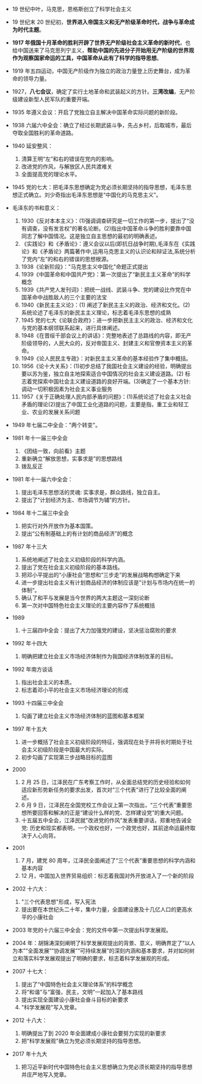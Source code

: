 - 19 世纪中叶，马克思，恩格斯创立了科学社会主义
- 19 世纪末 20 世纪初，**世界进入帝国主义和无产阶级革命时代，战争与革命成为时代主题**。
- **1917 年俄国十月革命的胜利开辟了世界无产阶级社会主义革命的新时代**，也给中国送来了马克思列宁主义，**帮助中国的先进分子开始用无产阶级的世界观作为观察国家命运的工具，中国革命从此有了科学的指导思想**。
- 1919 年五四运动，中国无产阶级作为独立的政治力量登上历史舞台，成为革命的领导力量。
- 1927，**八七会议**，确定了实行土地革命和武装起义的方针。**三湾改编**，无产阶级建设新型人民军队的重要开端。
- 1935 年遵义会议：开启了党独立自主解决中国革命实际问题的新阶段。
- 1938 六届六中全会：确立了经过长期武装斗争，先占乡村，后取城市，最后夺取全国胜利的革命道路。
- 1940 延安整风：
  1. 清算王明“左”和右的错误在党内的影响。
  2. 改进党的作风，与解放区人民共渡难关
  3. 全面提高党的理论水平。
- 1945 党的七大：把毛泽东思想确定为党必须长期坚持的指导思想，毛泽东思想正式确立。刘少奇指出毛泽东思想是“中国化的马克思主义”。
- 毛泽东的书和意义：

  1. 1930《反对本本主义》：(1)强调调查研究是一切工作的第一步，提出了“没有调查，没有发言权”的著名论断。(2)指出中国革命斗争的胜利要靠中国同志了解中国情况。这是独立自主思想的最初的明确表述。
  2. 《实践论》和《矛盾论》：遵义会议以后(即抗日战争时期),毛泽东在《实践论》和《矛盾论》两篇著作中,运用马克思主义的认识论和辩证法,系统分析了党内“左”的和右的错误的思想根源。
  3. 1938《论新阶段》："马克思主义中国化"命题正式提出
  4. 1939《中国革命和中国共产党》：第一次提出了“新民主主义革命”的科学概念
  5. 1939《共产党人发刊词》：把统一战线、武装斗争、党的建设比作党在中国革命中战胜敌人的三个主要的法宝
  6. 1940《新民主主义论》：(1) 阐述了新民主主义的政治、经济和文化。(2) 系统论述了毛泽东的新民主主义理论，标志着毛泽东思想的成熟
  7. 1945 党的七大《论联合政府》：进一步把新民主主义的政治、经济和文化与党的基本纲领联系起来，进行具体阐述。
  8. 1948《在晋绥千部会议上的讲话》：完整地表述了总路线的内容，即无产阶级领导的，人民大众的，反对帝国主义、封建主义和官僚资本主义的革命。
  9. 1949《论人民民主专政》：对新民主主义革命的基本经验作了集中概括。
  10. 1956《论十大关系》：(1)初步总结了我国社会主义建设的经验，明确提出要以苏为鉴，独立自主地探索适合中国情况的社会主义建设道路。(2) 标志着党探索中国社会主义建设道路的良好开端。(3)确定了一个基本方针: 调动一切积极因素为社会主义事业服务
  11. 1957《关于正确处理人民内部矛盾的问题》：(1)系统论述了社会主义社会矛盾的理论(2)提出了中国工业化道路的问题，主要是指，重工业和轻工业、农业的发展关系问题

- 1949 年七届二中全会："两个转变"。
- 1981 年十一届三中全会
  1. 《团结一致，向前看》主题
  2. 重新确立“解放思想，实事求是”的思想路线
  3. 拨乱反正
- 1981 年十一届六中全会：
  1. 提出毛泽东思想活的灵魂: 实事求是，群众路线，独立自主。
  2. 提出了“计划经济为主、市场调节为辅”的方针。
- 1984 年十二届三中全会
  1. 把实行对外开放作为基本国策。
  2. 提出“公有制基础上的有计划的商品经济”的概念
- 1987 年十三大
  1. 系统地阐述了社会主义初级阶段的科学内涵。
  2. 提出了党在社会主义初级阶段的基本路线。
  3. 把邓小平提出的“小康社会”思想和“三步走”的发展战略构想确定下来
  4. 进一步提出社会主义有计划商品经济的体制应该是”计划与市场内在统一的体制“。
  5. 确认了和平与发展是当今世界的两大主题这一深刻论断
  6. 第一次对中国特色社会主义理论的主要内容作了系统概括
- 1989
  1. 十三届四中全会：提出了大力加强党的建设，坚决惩治腐败的要求
- 1992 年十四大
  1. 明确把建立社会主义市场经济体制作为我国经济体制改革的目标。
- 1992 年南方谈话
  1. 指出社会主义的本质。
  2. 标志着邓小平的社会主义市场经济理论的形成
- 1993 十四届三中全会
  1. 勾画了建立社会主义市场经济体制的蓝图和基本框架
- 1997 年十五大
  1. 进一步概括了社会主义初级阶段的特征，强调现在处于并将长时期处于社会主义初级阶段是中国最大的实际。
  2. 初步勾画了实现第三步战略目标的蓝图
- 2000

  1. 2 月 25 日，江泽民在广东考察工作时，从全面总结党的历史经验和如何适应新形势新任务的要求出发，首次对“三个代表”进行了比较全面的阐述。
  2. 6 月 9 日，江泽民在全国党校工作会议上第一次指出，“三个代表”重要思想所要回答和解决的正是“建设什么样的党、怎样建设党”的重大问题。
  3. 十五届五中全会，江泽民就”改进党的作风”发表重要讲话，郑重地告诫全党: 历史和现实都表明，一个政权也好，一个政党也好，其前途命运最终取决于人心向背。

- 2001
  1. 7 月，建党 80 周年，江泽民全面阐述了“三个代表”重要思想的科学内涵和基本内容
  1. 12 月，中国加入世界贸易组织：标志着我国对外开放进入了一个新的阶段
- 2002 十六大：
  1. "三个代表思想"形成，写入宪法
  2. 提出要在本世纪头二十年，集中力量，全面建设惠及十几亿人口的更高水平的小康社会
- 2003 年党的十六届三中全会：党的文件中第一次提出科学发展观。
- 2004 年：胡锦涛深刻阐明了科学发展观提出的背景、意义，明确界定了“以人为本”“全面发展”“协调发展”“可持续发展”的深刻内涵和基本要求，并对如何树立和落实科学发展观提出了明确的要求，标志着科学发展观的形成。
- 2007 十七大：
  1.  提出了“中国特色社会主义理论体系”的科学概念
  2.  将“和谐”与“富强，民主，文明”一起加入了基本路线
  3.  提出实现全面建设小康社会奋斗目标的新要求
  4.  "科学发展观"写入党章。
- 2012 十八大：
  1. 明确提出了到 2020 年全面建成小康社会要努力实现的新要求
  2. 把"科学发展观"确立为党必须长期坚持的指导思想。
- 2017 年十九大
  1. 把习近平新时代中国特色社会主义思想确立为党必须长期坚持的指导思想并庄严地写入党章。
